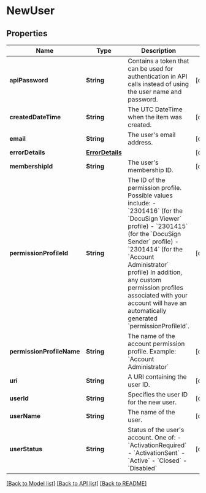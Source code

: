 # NewUser

## Properties
Name | Type | Description | Notes
------------ | ------------- | ------------- | -------------
**apiPassword** | **String** | Contains a token that can be used for authentication in API calls instead of using the user name and password. | [optional] 
**createdDateTime** | **String** | The UTC DateTime when the item was created. | [optional] 
**email** | **String** | The user&#39;s email address. | [optional] 
**errorDetails** | [**ErrorDetails**](ErrorDetails.md) |  | [optional] 
**membershipId** | **String** | The user&#39;s membership ID. | [optional] 
**permissionProfileId** | **String** | The ID of the permission profile. Possible values include:  - &#x60;2301416&#x60; (for the &#x60;DocuSign Viewer&#x60; profile) - &#x60;2301415&#x60; (for the &#x60;DocuSign Sender&#x60; profile) - &#x60;2301414&#x60; (for the &#x60;Account Administrator&#x60; profile)  In addition, any custom permission profiles associated with your account will have an automatically generated &#x60;permissionProfileId&#x60;. | [optional] 
**permissionProfileName** | **String** | The name of the account permission profile.   Example: &#x60;Account Administrator&#x60; | [optional] 
**uri** | **String** | A URI containing the user ID. | [optional] 
**userId** | **String** | Specifies the user ID for the new user. | [optional] 
**userName** | **String** | The name of the user. | [optional] 
**userStatus** | **String** | Status of the user&#39;s account. One of:  - &#x60;ActivationRequired&#x60; - &#x60;ActivationSent&#x60; - &#x60;Active&#x60; - &#x60;Closed&#x60; - &#x60;Disabled&#x60;  | [optional] 

[[Back to Model list]](../README.md#documentation-for-models) [[Back to API list]](../README.md#documentation-for-api-endpoints) [[Back to README]](../README.md)


